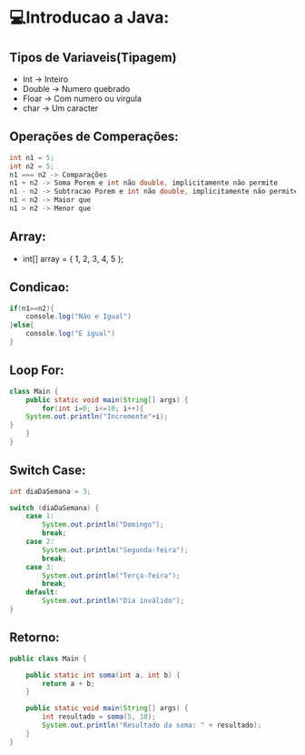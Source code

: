 # 💻Introducao a Java:

## Tipos de Variaveis(Tipagem)

- Int -> Inteiro
- Double -> Numero quebrado
- Floar -> Com numero ou virgula
- char -> Um caracter

## Operações de Comperações:

```Java
int n1 = 5;
int n2 = 5;
n1 === n2 -> Comparações
n1 + n2 -> Soma Porem e int não double, implicitamente não permite
n1 - n2 -> Subtracao Porem e int não double, implicitamente não permite
n1 < n2 -> Maior que
n1 > n2 -> Menor que
```
## Array:

- int[] array = { 1, 2, 3, 4, 5 };


## Condicao:

```Java
if(n1==n2){
    console.log("Não e Igual")
}else{
    console.log("E igual")
}
```
## Loop For:

```Java
class Main {
    public static void main(String[] args) {
        for(int i=0; i<=10; i++){
    System.out.println("Incremente"+i);
}
    }
}
```

## Switch Case:

```Java
int diaDaSemana = 3;

switch (diaDaSemana) {
    case 1:
        System.out.println("Domingo");
        break;
    case 2:
        System.out.println("Segunda-feira");
        break;
    case 3:
        System.out.println("Terça-feira");
        break;
    default:
        System.out.println("Dia inválido");
}

```

## Retorno:

```Java
public class Main {

    public static int soma(int a, int b) {
        return a + b;
    }

    public static void main(String[] args) {
        int resultado = soma(5, 10);
        System.out.println("Resultado da soma: " + resultado);
    }
}
```
